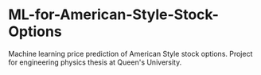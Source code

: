 # ML-for-American-Style-Stock-Options
Machine learning price prediction of American Style stock options. Project for engineering physics thesis at Queen's University.
